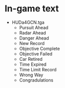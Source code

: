 # In-game text

- HUDa4GCN.tga
    - Pursuit Ahead
    - Radar Ahead
    - Danger Ahead
    - New Record
    - Objective Complete
    - Objective Failed
    - Car Retired
    - Time Expired
    - Time Limit Record
    - Wrong Way
    - Congradulations